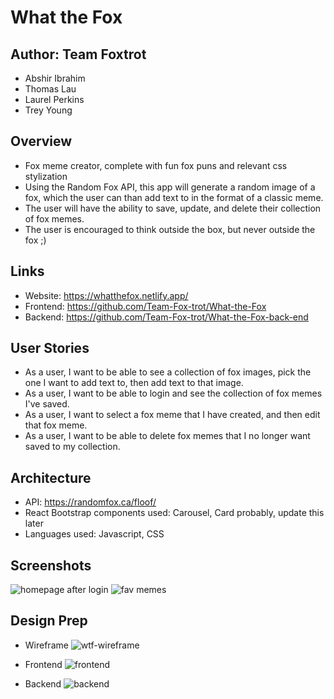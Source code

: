 # What the Fox

## Author: Team Foxtrot

* Abshir Ibrahim
* Thomas Lau
* Laurel Perkins
* Trey Young

## Overview

* Fox meme creator, complete with fun fox puns and relevant css stylization
* Using the Random Fox API, this app will generate a random image of a fox, which the user can than add text to in the format of a classic meme.
* The user will have the ability to save, update, and delete their collection of fox memes.
* The user is encouraged to think outside the box, but never outside the fox ;)

## Links
- Website: <https://whatthefox.netlify.app/>
- Frontend: <https://github.com/Team-Fox-trot/What-the-Fox>
- Backend: <https://github.com/Team-Fox-trot/What-the-Fox-back-end>

## User Stories
* As a user, I want to be able to see a collection of fox images, pick the one I want to add text to, then add text to that image. 
* As a user, I want to be able to login and see the collection of fox memes I've saved.
* As a user, I want to select a fox meme that I have created, and then edit that fox meme. 
* As a user, I want to be able to delete fox memes that I no longer want saved to my collection. 

## Architecture

* API: <https://randomfox.ca/floof/>
* React Bootstrap components used: Carousel, Card probably, update this later
* Languages used: Javascript, CSS

## Screenshots
![homepage after login](https://github.com/Team-Fox-trot/What-the-Fox/assets/120158188/e8f4714d-55cf-430b-82f7-6e73c1603ccf)
![fav memes](https://github.com/Team-Fox-trot/What-the-Fox/assets/120158188/ba0c0352-9744-4f2f-963a-28a63b32fdb0)

## Design Prep

- Wireframe
![wtf-wireframe](https://user-images.githubusercontent.com/123340286/226435021-4f1298ec-3626-4a21-b914-e67832bcad8b.jpg)

- Frontend
![frontend](https://github.com/Team-Fox-trot/What-the-Fox/assets/120158188/ad9a3ec1-bdd5-4408-ac79-3e5b786cbf5d)

- Backend
![backend](https://github.com/Team-Fox-trot/What-the-Fox/assets/120158188/dab3921c-7c3a-46ef-ad3a-cfc3b694d5f9)
